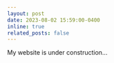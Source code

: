 ```yaml
---
layout: post
date: 2023-08-02 15:59:00-0400
inline: true
related_posts: false
---
```


My website is under construction...
